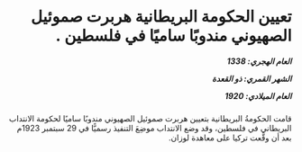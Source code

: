 <h1 dir="rtl">تعيين الحكومة البريطانية هربرت صموئيل الصهيوني مندوبًا ساميًا في فلسطين .</h1>

<h5 dir="rtl">العام الهجري:  1338

الشهر القمري: ذو القعدة

العام الميلادي: 1920</h5>

<p dir="rtl">قامت الحكومةُ البريطانية بتعيين هربرت صموئيل الصهيوني مندوبًا ساميًا لحكومة الانتداب البريطاني في فلسطين، وقد وضع الانتداب موضِعَ التنفيذ رسميًّا في 29 سبتمبر 1923م بعد أن وقَّعت تركيا على معاهدة لوزان.</p></br>
